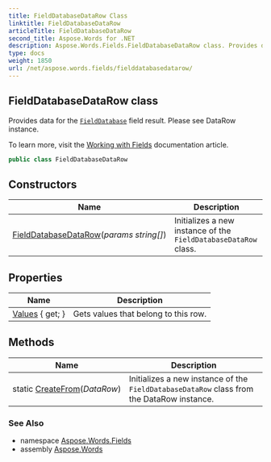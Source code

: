 ```yaml
---
title: FieldDatabaseDataRow Class
linktitle: FieldDatabaseDataRow
articleTitle: FieldDatabaseDataRow
second_title: Aspose.Words for .NET
description: Aspose.Words.Fields.FieldDatabaseDataRow class. Provides data for the FieldDatabase field result. Please see DataRow instance in C#.
type: docs
weight: 1850
url: /net/aspose.words.fields/fielddatabasedatarow/
---
```

## FieldDatabaseDataRow class

Provides data for the [`FieldDatabase`](../fielddatabase/) field result. Please see DataRow instance.

To learn more, visit the [Working with Fields](https://docs.aspose.com/words/net/working-with-fields/) documentation article.

```csharp
public class FieldDatabaseDataRow
```

## Constructors

| Name | Description |
| --- | --- |
| [FieldDatabaseDataRow](fielddatabasedatarow/)(*params string[]*) | Initializes a new instance of the `FieldDatabaseDataRow` class. |

## Properties

| Name | Description |
| --- | --- |
| [Values](../../aspose.words.fields/fielddatabasedatarow/values/) { get; } | Gets values that belong to this row. |

## Methods

| Name | Description |
| --- | --- |
| static [CreateFrom](../../aspose.words.fields/fielddatabasedatarow/createfrom/)(*DataRow*) | Initializes a new instance of the `FieldDatabaseDataRow` class from the DataRow instance. |

### See Also

* namespace [Aspose.Words.Fields](../../aspose.words.fields/)
* assembly [Aspose.Words](../../)
